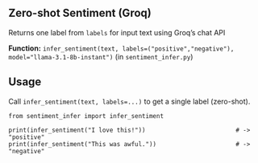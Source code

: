 ## Zero-shot Sentiment (Groq)

Returns one label from `labels` for input text using Groq’s chat API 

**Function:** `infer_sentiment(text, labels=("positive","negative"), model="llama-3.1-8b-instant")` (in `sentiment_infer.py`)

## Usage

Call `infer_sentiment(text, labels=...)` to get a single label (zero-shot).  

```{python}
from sentiment_infer import infer_sentiment

print(infer_sentiment("I love this!"))                         # -> "positive"
print(infer_sentiment("This was awful."))                      # -> "negative"

